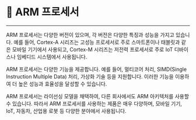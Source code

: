 # 🎯 ARM 프로세서
- - -
ARM 프로세서는 다양한 버전이 있으며, 각 버전은 다양한 특징과 성능을 가지고 있습니다. 예를 들어, Cortex-A 시리즈는 고성능 프로세서로 주로 스마트폰이나 태블릿과 같은 모바일 기기에서 사용되고, Cortex-M 시리즈는 저전력 프로세서로 주로 IoT 디바이스나 임베디드 시스템에서 사용됩니다.
<br>

ARM 프로세서는 다양한 기능을 제공합니다. 예를 들어, 멀티코어 처리, SIMD(Single Instruction Multiple Data) 처리, 가상화 기술 등을 지원합니다. 이러한 기능을 이용하여 더 높은 성능과 효율성을 달성할 수 있습니다.
<br>

ARM 프로세서는 라이선싱 모델을 채택하여, 다른 회사에서도 ARM 아키텍처를 사용할 수 있습니다. 따라서 ARM 프로세서를 사용하는 제품은 매우 다양하며, 모바일 기기, IoT, 자동차, 산업용 로봇 등 다양한 분야에서 사용됩니다.

